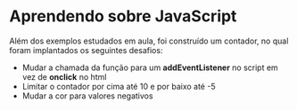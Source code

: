 # Aprendendo sobre JavaScript

Além dos exemplos estudados em aula, foi construído um contador, no qual foram implantados os seguintes desafios:
- Mudar a chamada da função para um **addEventListener** no script em vez de **onclick** no html
- Limitar o contador por cima até 10 e por baixo até -5
- Mudar a cor para valores negativos